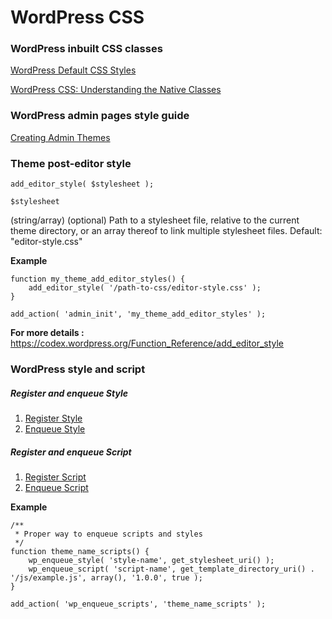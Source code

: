 # WordPress CSS

### WordPress inbuilt CSS classes

[WordPress Default CSS Styles](http://digwp.com/2010/05/default-wordpress-css-styles-hooks)

[WordPress CSS: Understanding the Native Classes](https://css-tricks.com/back-basics-wordpress-css-understanding-native-classes/)


### WordPress admin pages style guide

[Creating Admin Themes](http://codex.wordpress.org/Creating_Admin_Themes)

### Theme post-editor style
```
add_editor_style( $stylesheet );
```

`$stylesheet`

(string/array) (optional) Path to a stylesheet file, relative to the current theme directory, or an array thereof to link multiple stylesheet files.
Default: "editor-style.css"

**Example**

```
function my_theme_add_editor_styles() {
    add_editor_style( '/path-to-css/editor-style.css' );
}

add_action( 'admin_init', 'my_theme_add_editor_styles' );
```
**For more details :** https://codex.wordpress.org/Function_Reference/add_editor_style

### WordPress style and script

##### Register and enqueue Style

1. [Register Style](http://codex.wordpress.org/Function_Reference/wp_register_style)
1. [Enqueue Style](http://codex.wordpress.org/Function_Reference/wp_enqueue_style)

##### Register and enqueue Script

1. [Register Script](http://codex.wordpress.org/Function_Reference/wp_register_script)
1. [Enqueue Script](http://codex.wordpress.org/Function_Reference/wp_enqueue_script)

**Example**

```
/**
 * Proper way to enqueue scripts and styles
 */
function theme_name_scripts() {
	wp_enqueue_style( 'style-name', get_stylesheet_uri() );
	wp_enqueue_script( 'script-name', get_template_directory_uri() . '/js/example.js', array(), '1.0.0', true );
}

add_action( 'wp_enqueue_scripts', 'theme_name_scripts' );
```
